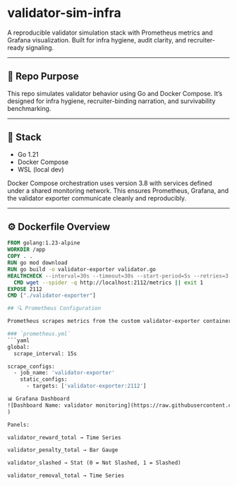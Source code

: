 # validator-sim-infra

A reproducible validator simulation stack with Prometheus metrics and Grafana visualization. Built for infra hygiene, audit clarity, and recruiter-ready signaling.

---

## 🧩 Repo Purpose

This repo simulates validator behavior using Go and Docker Compose. It’s designed for infra hygiene, recruiter-binding narration, and survivability benchmarking.

---

## 🐳 Stack

- Go 1.21
- Docker Compose
- WSL (local dev)

Docker Compose orchestration uses version 3.8 with services defined under a shared monitoring network. This ensures Prometheus, Grafana, and the validator exporter communicate cleanly and reproducibly.

---

## ⚙️ Dockerfile Overview

```Dockerfile
FROM golang:1.23-alpine
WORKDIR /app
COPY . .
RUN go mod download
RUN go build -o validator-exporter validator.go
HEALTHCHECK --interval=30s --timeout=30s --start-period=5s --retries=3 \
  CMD wget --spider -q http://localhost:2112/metrics || exit 1
EXPOSE 2112
CMD ["./validator-exporter"]

## 🔍 Prometheus Configuration

Prometheus scrapes metrics from the custom validator-exporter container every 15 seconds.

### `prometheus.yml`
```yaml
global:
  scrape_interval: 15s

scrape_configs:
  - job_name: 'validator-exporter'
    static_configs:
      - targets: ['validator-exporter:2112']

📊 Grafana Dashboard
![Dashboard Name: validator monitoring](https://raw.githubusercontent.com/anand-lab25/repo/main/assets/validator.png
)

Panels:

validator_reward_total → Time Series

validator_penalty_total → Bar Gauge

validator_slashed → Stat (0 = Not Slashed, 1 = Slashed)

validator_removal_total → Time Series